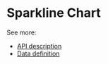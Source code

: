 # Sparkline Chart

See more:
* [API description][APILink]
* [Data definition][DataLink]



[APILink]: http://britecharts.github.io/britecharts/module-Sparkline.html
[DataLink]: http://britecharts.github.io/britecharts/global.html#SparklineChartData__anchor